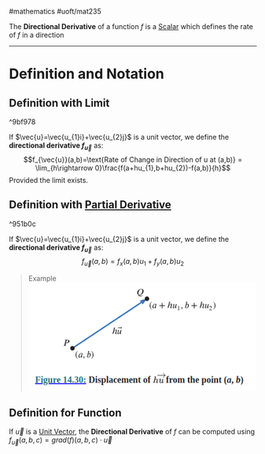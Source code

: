 #mathematics #uoft/mat235 

The **Directional Derivative** of a function $f$ is a [Scalar](../MAT223%20Notes/Scalar.md) which defines the rate of $f$ in a direction

---
# Definition and Notation
## Definition with Limit
^9bf978

If $\vec{u}=\vec{u_{1}i}+\vec{u_{2}j}$ is a unit vector, we define the **directional derivative $f_{\vec{u}}$** as:$$f_{\vec{u}}(a,b)=\text{Rate of Change in Direction of u at (a,b)} = \lim_{h\rightarrow 0}\frac{f(a+hu_{1},b+hu_{2})-f(a,b)}{h}$$
Provided the limit exists. 

## Definition with [Partial Derivative](Partial%20Derivative.md)
^951b0c

If $\vec{u}=\vec{u_{1}i}+\vec{u_{2}j}$ is a unit vector, we define the **directional derivative $f_{\vec{u}}$** as:
$$f_{\vec{u}}(a,b)=f_{x}(a,b)u_{1}+f_{y}(a,b)u_{2}$$


> Example
> ![Pasted image 20231101134030](Images/Pasted%20image%2020231101134030.png)

## Definition for Function
If $\vec u$ is a [Unit Vector](Unit%20Vector.md), the **Directional Derivative** of $f$ can be computed using
	$f_{\vec{u}}(a,b,c)=grad (f)(a,b,c)\cdot \vec u$ 